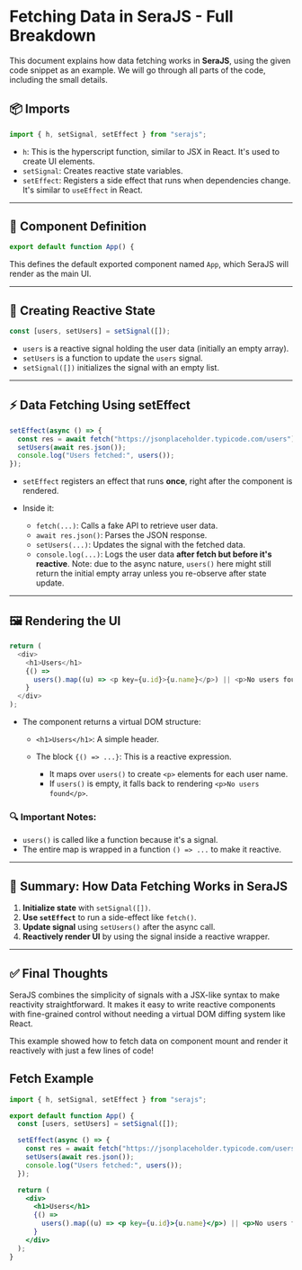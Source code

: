 # Fetching Data in SeraJS - Full Breakdown

This document explains how data fetching works in **SeraJS**, using the given
code snippet as an example. We will go through all parts of the code, including
the small details.

## 📦 Imports

```js
import { h, setSignal, setEffect } from "serajs";
```

- `h`: This is the hyperscript function, similar to JSX in React. It's used to
  create UI elements.
- `setSignal`: Creates reactive state variables.
- `setEffect`: Registers a side effect that runs when dependencies change. It's
  similar to `useEffect` in React.

---

## 🚀 Component Definition

```js
export default function App() {
```

This defines the default exported component named `App`, which SeraJS will
render as the main UI.

---

## 🔁 Creating Reactive State

```js
const [users, setUsers] = setSignal([]);
```

- `users` is a reactive signal holding the user data (initially an empty array).
- `setUsers` is a function to update the `users` signal.
- `setSignal([])` initializes the signal with an empty list.

---

## ⚡ Data Fetching Using setEffect

```js
setEffect(async () => {
  const res = await fetch("https://jsonplaceholder.typicode.com/users");
  setUsers(await res.json());
  console.log("Users fetched:", users());
});
```

- `setEffect` registers an effect that runs **once**, right after the component
  is rendered.
- Inside it:

  - `fetch(...)`: Calls a fake API to retrieve user data.
  - `await res.json()`: Parses the JSON response.
  - `setUsers(...)`: Updates the signal with the fetched data.
  - `console.log(...)`: Logs the user data **after fetch but before it's
    reactive**. Note: due to the async nature, `users()` here might still return
    the initial empty array unless you re-observe after state update.

---

## 🖼️ Rendering the UI

```js
return (
  <div>
    <h1>Users</h1>
    {() =>
      users().map((u) => <p key={u.id}>{u.name}</p>) || <p>No users found</p>
    }
  </div>
);
```

- The component returns a virtual DOM structure:

  - `<h1>Users</h1>`: A simple header.
  - The block `{() => ...}`: This is a reactive expression.

    - It maps over `users()` to create `<p>` elements for each user name.
    - If `users()` is empty, it falls back to rendering `<p>No users found</p>`.

### 🔍 Important Notes:

- `users()` is called like a function because it's a signal.
- The entire map is wrapped in a function `() => ...` to make it reactive.

---

## 🧠 Summary: How Data Fetching Works in SeraJS

1. **Initialize state** with `setSignal([])`.
2. **Use `setEffect`** to run a side-effect like `fetch()`.
3. **Update signal** using `setUsers()` after the async call.
4. **Reactively render UI** by using the signal inside a reactive wrapper.

---

## ✅ Final Thoughts

SeraJS combines the simplicity of signals with a JSX-like syntax to make
reactivity straightforward. It makes it easy to write reactive components with
fine-grained control without needing a virtual DOM diffing system like React.

This example showed how to fetch data on component mount and render it
reactively with just a few lines of code!

## Fetch Example

```jsx
import { h, setSignal, setEffect } from "serajs";

export default function App() {
  const [users, setUsers] = setSignal([]);

  setEffect(async () => {
    const res = await fetch("https://jsonplaceholder.typicode.com/users");
    setUsers(await res.json());
    console.log("Users fetched:", users());
  });

  return (
    <div>
      <h1>Users</h1>
      {() =>
        users().map((u) => <p key={u.id}>{u.name}</p>) || <p>No users found</p>
      }
    </div>
  );
}
```
